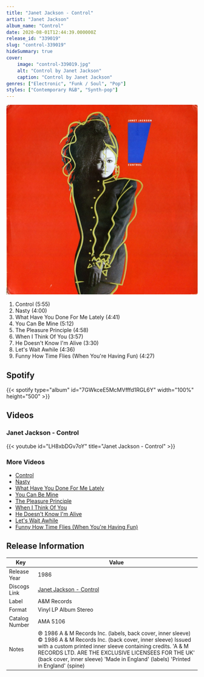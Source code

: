 ```yaml
---
title: "Janet Jackson - Control"
artist: "Janet Jackson"
album_name: "Control"
date: 2020-08-01T12:44:39.000000Z
release_id: "339019"
slug: "control-339019"
hideSummary: true
cover:
    image: "control-339019.jpg"
    alt: "Control by Janet Jackson"
    caption: "Control by Janet Jackson"
genres: ["Electronic", "Funk / Soul", "Pop"]
styles: ["Contemporary R&B", "Synth-pop"]
---
```


![Control by Janet Jackson](control-339019.jpg)

<!-- section break -->

1. Control (5:55)
2. Nasty (4:00)
3. What Have You Done For Me Lately (4:41)
4. You Can Be Mine (5:12)
5. The Pleasure Principle (4:58)
6. When I Think Of You (3:57)
7. He Doesn't Know I'm Alive (3:30)
8. Let's Wait Awhile (4:36)
9. Funny How Time Flies (When You're Having Fun) (4:27)

<!-- section break -->


## Spotify
{{< spotify type="album" id="7GWkceE5McMVfffd1RGL6Y" width="100%" height="500" >}}



## Videos
### Janet Jackson - Control
{{< youtube id="LH8xbDGv7oY" title="Janet Jackson - Control" >}}<br>

### More Videos

- [Control](https://www.youtube.com/watch?v=FMuoowyCkUU)
- [Nasty](https://www.youtube.com/watch?v=nkTBzFUToLY)
- [What Have You Done For Me Lately](https://www.youtube.com/watch?v=Q16EWAXwh94)
- [You Can Be Mine](https://www.youtube.com/watch?v=gdhKkOodub8)
- [The Pleasure Principle](https://www.youtube.com/watch?v=jXInTVW5h4Y)
- [When I Think Of You](https://www.youtube.com/watch?v=gIgeh8PEQXI)
- [He Doesn't Know I'm Alive](https://www.youtube.com/watch?v=FqVAAWyoirU)
- [Let's Wait Awhile](https://www.youtube.com/watch?v=5cZ7IOApdfg)
- [Funny How Time Flies (When You're Having Fun)](https://www.youtube.com/watch?v=B2tyZjh-eD0)


## Release Information
|  Key           | Value                                                |
| ---------------| ---------------------------------------------------- |
| Release Year   | 1986                                   |
| Discogs Link   | [Janet Jackson - Control](https://www.discogs.com/release/339019-Janet-Jackson-Control) |
| Label          | A&M Records |
| Format         | Vinyl LP Album Stereo |
| Catalog Number | AMA 5106 |
| Notes | ℗ 1986 A & M Records Inc. (labels, back cover, inner sleeve) © 1986 A & M Records Inc. (back cover, inner sleeve)  Issued with a custom printed inner sleeve containing credits.  'A & M RECORDS LTD. ARE THE EXCLUSIVE LICENSEES FOR THE UK' (back cover, inner sleeve)  'Made in England' (labels)  'Printed in England' (spine) |